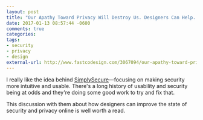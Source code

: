 ```yaml
---
layout: post
title: "Our Apathy Toward Privacy Will Destroy Us. Designers Can Help. - FastCo"
date: 2017-01-13 08:57:44 -0600
comments: true
categories: 
tags:
- security
- privacy
- design
external-url: http://www.fastcodesign.com/3067094/our-apathy-toward-privacy-will-destroy-us-designers-can-help
---
```

I really like the idea behind [SimplySecure](https://simplysecure.org/)—focusing on making security more intuitive and usable. There's a long history of usability and security being at odds and they're doing some good work to try and fix that. 

This discussion with them about how designers can improve the state of security and privacy online is well worth a read.